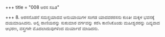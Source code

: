 +++
title = "008 ಅರಸ ಸಹಿತ"

+++
8. ಅರಸನೊಡನೆ ಸಮಸ್ತಯಾದವ ಅನುಯಾಯಿಗಳ ಸಂಗಡ ಯಾದವರರಸನು ಕುಂತೀ ಮಕ್ಕಳ ಭವನಕ್ಕೆ ದಯಮಾಡಿಸಿದನು. ಅಲ್ಲಿ ರಾಣಿಯರನ್ನು ಸುಕುಮಾರ ವರ್ಗವನ್ನು ಕರೆಸಿ ಕಾಣಿಸಿಕೊಂಡು ಮಹೀಶ್ವರರನ್ನು ದಿವ್ಯವಾದ ಆಭರಣ, ವಸ್ತ್ರಗಳೇ ಮೊದಲಾದುವುಗಳಿಂದ ಮರ್ಯಾದೆ ಮಾಡಿದನು.